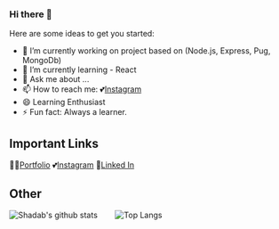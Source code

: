 ### Hi there 👋


<!-- **ShadyAkhtar/ShadyAkhtar** is a ✨ _special_ ✨ repository because its `README.md` (this file) appears on your GitHub profile. -->
<!-- - 👯 I’m looking to collaborate on ... -->
<!-- - 🤔 I’m looking for help with ... -->
Here are some ideas to get you started:

- 🔭 I’m currently working on project based on (Node.js, Express, Pug, MongoDb)
- 🌱 I’m currently learning - React
- 💬 Ask me about ...
- 📫 How to reach me: 💕[Instagram](https://www.instagram.com/Shady__Akhtar/)
- 😄 Learning Enthusiast
- ⚡ Fun fact: Always a learner.

## Important Links

👨‍💻[Portfolio](https://shadabakhtar.cf)
💕[Instagram](https://www.instagram.com/Shady__Akhtar/)
🙌[Linked In](https://www.linkedin.com/in/shadab--akhtar)

## Other

![Shadab's github stats](https://github-readme-stats.vercel.app/api?username=ShadyAkhtar&count_private=true) &nbsp;&nbsp;&nbsp;&nbsp;&nbsp;&nbsp; ![Top Langs](https://github-readme-stats.vercel.app/api/top-langs/?username=ShadyAkhtar&layout=compact)



